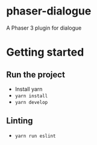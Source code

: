 # phaser-dialogue
A Phaser 3 plugin for dialogue

# Getting started

## Run the project

 - Install yarn
 - `yarn install`
 - `yarn develop`

## Linting

- `yarn run eslint`